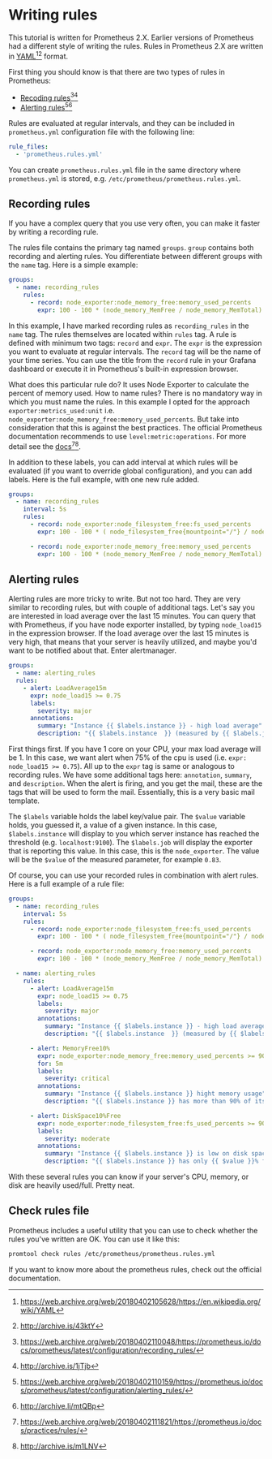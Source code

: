 # Writing rules

This tutorial is written for Prometheus 2.X. Earlier versions of Prometheus had a different style of writing the rules. Rules in Prometheus 2.X are written in [YAML][1][^1][^2] format.

First thing you should know is that there are two types of rules in Prometheus:

* [Recoding rules][2][^3][^4]
* [Alerting rules][3][^5][^6]

Rules are evaluated at regular intervals, and they can be included in `prometheus.yml` configuration file with the following line:

```yaml
rule_files:
  - 'prometheus.rules.yml'
```

You can create `prometheus.rules.yml` file in the same directory where `prometheus.yml` is stored, e.g. `/etc/prometheus/prometheus.rules.yml`.

## Recording rules

If you have a complex query that you use very often, you can make it faster by writing a recording rule.

The rules file contains the primary tag named `groups`. `group` contains both recording and alerting rules. You differentiate between different groups with the `name` tag. Here is a simple example:

```yaml
groups:
  - name: recording_rules
    rules:
      - record: node_exporter:node_memory_free:memory_used_percents
        expr: 100 - 100 * (node_memory_MemFree / node_memory_MemTotal)
```

In this example, I have marked recording rules as `recording_rules` in the `name` tag. The rules themselves are located within `rules` tag. A rule is defined with minimum two tags: `record` and `expr`. The `expr` is the expression you want to evaluate at regular intervals. The `record` tag will be the name of your time series. You can use the title from the `record` rule in your Grafana dashboard or execute it in Prometheus's built-in expression browser.

What does this particular rule do? It uses Node Exporter to calculate the percent of memory used. How to name rules? There is no mandatory way in which you must name the rules. In this example I opted for the approach `exporter:metrics_used:unit` i.e. `node_exporter:node_memory_free:memory_used_percents`. But take into consideration that this is against the best practices. The official Prometheus documentation recommends to use `level:metric:operations`. For more detail see the [docs][4][^7][^8].

In addition to these labels, you can add interval at which rules will be evaluated (if you want to override global configuration), and you can add labels. Here is the full example, with one new rule added.

<!-- you have to change and optimize these rules -->

```yaml
groups:
  - name: recording_rules
    interval: 5s
    rules:
      - record: node_exporter:node_filesystem_free:fs_used_percents
        expr: 100 - 100 * ( node_filesystem_free{mountpoint="/"} / node_filesystem_size{mountpoint="/"} )

      - record: node_exporter:node_memory_free:memory_used_percents
        expr: 100 - 100 * (node_memory_MemFree / node_memory_MemTotal)
```

## Alerting rules

Alerting rules are more tricky to write. But not too hard. They are very similar to recording rules, but with couple of additional tags. Let's say you are interested in load average over the last 15 minutes. You can query that with Prometheus, if you have node exporter installed, by typing `node_load15` in the expression browser. If the load average over the last 15 minutes is very high, that means that your server is heavily utilized, and maybe you'd want to be notified about that. Enter alertmanager.

```yaml
groups:
  - name: alerting_rules
  rules:
    - alert: LoadAverage15m
      expr: node_load15 >= 0.75
      labels:
        severity: major
      annotations:
        summary: "Instance {{ $labels.instance }} - high load average"
        description: "{{ $labels.instance  }} (measured by {{ $labels.job }}) has high load average ({{ $value }}) over 15 minutes."
```

First things first. If you have 1 core on your CPU, your max load average will be 1. In this case, we want alert when 75% of the cpu is used (i.e. `expr: node_load15 >= 0.75`). All up to the `expr` tag is same or analogous to recording rules. We have some additional tags here: `annotation`, `summary`, and `description`. When the alert is firing, and you get the mail, these are the tags that will be used to form the mail. Essentially, this is a very basic mail template.

The `$labels` variable holds the label key/value pair. The `$value` variable holds, you guessed it, a value of a given instance. In this case, `$labels.instance` will display to you which server instance has reached the threshold (e.g. `localhost:9100`). The `$labels.job` will display the exporter that is reporting this value. In this case, this is the `node_exporter`. The value will be the `$value` of the measured parameter, for example `0.83`.

Of course, you can use your recorded rules in combination with alert rules. Here is a full example of a rule file:

```yaml
groups:
  - name: recording_rules
    interval: 5s
    rules:
      - record: node_exporter:node_filesystem_free:fs_used_percents
        expr: 100 - 100 * ( node_filesystem_free{mountpoint="/"} / node_filesystem_size{mountpoint="/"} )

      - record: node_exporter:node_memory_free:memory_used_percents
        expr: 100 - 100 * (node_memory_MemFree / node_memory_MemTotal)

  - name: alerting_rules
    rules:
      - alert: LoadAverage15m
        expr: node_load15 >= 0.75
        labels:
          severity: major
        annotations:
          summary: "Instance {{ $labels.instance }} - high load average"
          description: "{{ $labels.instance  }} (measured by {{ $labels.job }}) has high load average ({{ $value }}) over 15 minutes."

      - alert: MemoryFree10%
        expr: node_exporter:node_memory_free:memory_used_percents >= 90
        for: 5m
        labels:
          severity: critical
        annotations:
          summary: "Instance {{ $labels.instance }} hight memory usage"
          description: "{{ $labels.instance }} has more than 90% of its memory used."

      - alert: DiskSpace10%Free
        expr: node_exporter:node_filesystem_free:fs_used_percents >= 90
        labels:
          severity: moderate
        annotations:
          summary: "Instance {{ $labels.instance }} is low on disk space"
          description: "{{ $labels.instance }} has only {{ $value }}% free."
```

With these several rules you can know if your server's CPU, memory, or disk are heavily used/full. Pretty neat.

## Check rules file

Prometheus includes a useful utility that you can use to check whether the rules you've written are OK. You can use it like this:

```bash
promtool check rules /etc/prometheus/prometheus.rules.yml
```

If you want to know more about the prometheus rules, check out the official documentation.

[^1]: <https://web.archive.org/web/20180402105628/https://en.wikipedia.org/wiki/YAML>
[^2]: <http://archive.is/43ktY>
[^3]: <https://web.archive.org/web/20180402110048/https://prometheus.io/docs/prometheus/latest/configuration/recording_rules/>
[^4]: <http://archive.is/1jTjb>
[^5]: <https://web.archive.org/web/20180402110159/https://prometheus.io/docs/prometheus/latest/configuration/alerting_rules/>
[^6]: <http://archive.li/mtQBp>
[^7]: <https://web.archive.org/web/20180402111821/https://prometheus.io/docs/practices/rules/>
[^8]: <http://archive.is/m1LNV>

[1]: https://en.wikipedia.org/wiki/YAML
[2]: https://prometheus.io/docs/prometheus/latest/configuration/recording_rules/
[3]: https://prometheus.io/docs/prometheus/latest/configuration/alerting_rules/
[4]: https://prometheus.io/docs/practices/rules/
